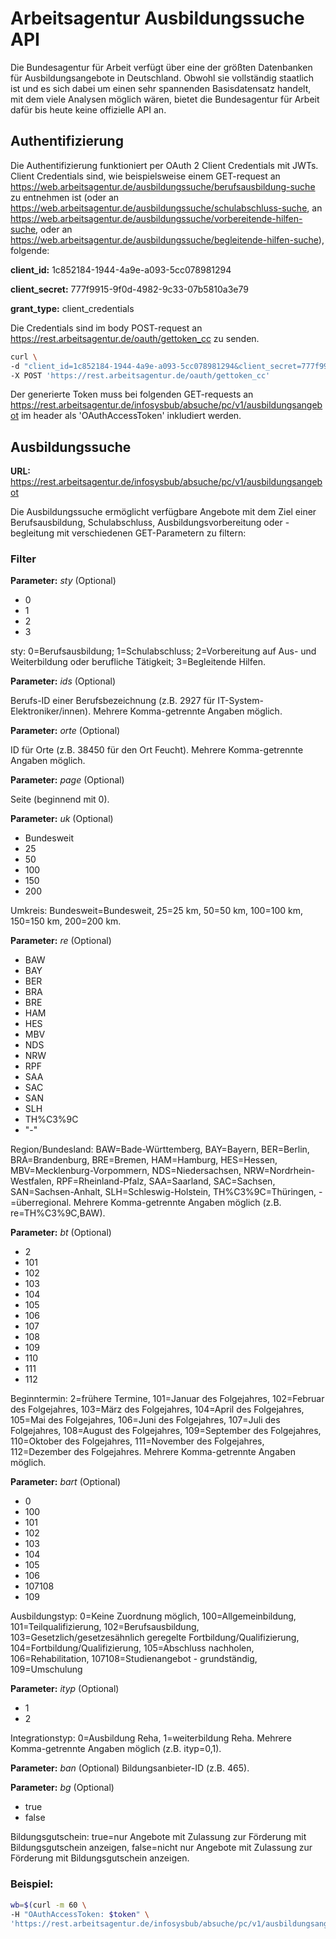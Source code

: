 # Arbeitsagentur Ausbildungssuche API 
Die Bundesagentur für Arbeit verfügt über eine der größten Datenbanken für Ausbildungsangebote in Deutschland. Obwohl sie vollständig staatlich ist und es sich dabei um einen sehr spannenden Basisdatensatz handelt, mit dem viele Analysen möglich wären, bietet die Bundesagentur für Arbeit dafür bis heute keine offizielle API an.


## Authentifizierung
Die Authentifizierung funktioniert per OAuth 2 Client Credentials mit JWTs.
Client Credentials sind, wie beispielsweise einem GET-request an https://web.arbeitsagentur.de/ausbildungssuche/berufsausbildung-suche zu entnehmen ist (oder an https://web.arbeitsagentur.de/ausbildungssuche/schulabschluss-suche, an https://web.arbeitsagentur.de/ausbildungssuche/vorbereitende-hilfen-suche, oder an https://web.arbeitsagentur.de/ausbildungssuche/begleitende-hilfen-suche), folgende:

**client_id:** 1c852184-1944-4a9e-a093-5cc078981294

**client_secret:** 777f9915-9f0d-4982-9c33-07b5810a3e79

**grant_type:** client_credentials

Die Credentials sind im body POST-request an https://rest.arbeitsagentur.de/oauth/gettoken_cc zu senden.

```bash
curl \
-d "client_id=1c852184-1944-4a9e-a093-5cc078981294&client_secret=777f9915-9f0d-4982-9c33-07b5810a3e79&grant_type=client_credentials" \
-X POST 'https://rest.arbeitsagentur.de/oauth/gettoken_cc'
```

Der generierte Token muss bei folgenden GET-requests an https://rest.arbeitsagentur.de/infosysbub/absuche/pc/v1/ausbildungsangebot im header als 'OAuthAccessToken' inkludiert werden.


## Ausbildungssuche

**URL:** https://rest.arbeitsagentur.de/infosysbub/absuche/pc/v1/ausbildungsangebot
	

Die Ausbildungssuche ermöglicht verfügbare Angebote mit dem Ziel einer Berufsausbildung, Schulabschluss, Ausbildungsvorbereitung oder -begleitung mit verschiedenen GET-Parametern zu filtern:


### Filter


**Parameter:** *sty*  (Optional)
- 0
- 1
- 2
- 3

sty: 0=Berufsausbildung; 1=Schulabschluss; 2=Vorbereitung auf Aus- und Weiterbildung oder berufliche Tätigkeit; 3=Begleitende Hilfen.


**Parameter:** *ids*  (Optional)

Berufs-ID einer Berufsbezeichnung (z.B. 2927 für IT-System-Elektroniker/innen). Mehrere Komma-getrennte Angaben möglich.


**Parameter:** *orte*  (Optional)

ID für Orte (z.B. 38450 für den Ort Feucht). Mehrere Komma-getrennte Angaben möglich.


**Parameter:** *page* (Optional)

Seite (beginnend mit 0).


**Parameter:** *uk* (Optional)
- Bundesweit
- 25
- 50
- 100
- 150
- 200

Umkreis:  Bundesweit=Bundesweit, 25=25 km, 50=50 km, 100=100 km, 150=150 km, 200=200 km.

**Parameter:** *re*  (Optional)

- BAW
- BAY
- BER
- BRA
- BRE
- HAM
- HES
- MBV
- NDS
- NRW
- RPF
- SAA
- SAC
- SAN
- SLH
- TH%C3%9C
- "-"

Region/Bundesland: BAW=Bade-Württemberg, BAY=Bayern, BER=Berlin, BRA=Brandenburg, BRE=Bremen, HAM=Hamburg, HES=Hessen, MBV=Mecklenburg-Vorpommern, NDS=Niedersachsen, NRW=Nordrhein-Westfalen, RPF=Rheinland-Pfalz, SAA=Saarland, SAC=Sachsen, SAN=Sachsen-Anhalt, SLH=Schleswig-Holstein, TH%C3%9C=Thüringen, -=überregional. Mehrere Komma-getrennte Angaben möglich (z.B. re=TH%C3%9C,BAW).

**Parameter:** *bt* (Optional)
- 2
- 101
- 102
- 103
- 104
- 105
- 106
- 107
- 108
- 109
- 110
- 111
- 112

Beginntermin: 2=frühere Termine, 101=Januar des Folgejahres, 102=Februar des Folgejahres, 103=März des Folgejahres, 104=April des Folgejahres, 105=Mai des Folgejahres, 106=Juni des Folgejahres, 107=Juli des Folgejahres, 108=August des Folgejahres, 109=September des Folgejahres, 110=Oktober des Folgejahres, 111=November des Folgejahres, 112=Dezember des Folgejahres. Mehrere Komma-getrennte Angaben möglich.


**Parameter:** *bart* (Optional)
- 0 
- 100 
- 101
- 102
- 103 
- 104 
- 105
- 106 
- 107108
- 109

Ausbildungstyp: 0=Keine Zuordnung möglich, 100=Allgemeinbildung, 101=Teilqualifizierung, 102=Berufsausbildung, 103=Gesetzlich/gesetzesähnlich geregelte Fortbildung/Qualifizierung, 104=Fortbildung/Qualifizierung, 105=Abschluss nachholen, 106=Rehabilitation,  107108=Studienangebot - grundständig, 109=Umschulung


**Parameter:** *ityp* (Optional)
- 1
- 2

Integrationstyp: 0=Ausbildung Reha, 1=weiterbildung Reha. Mehrere Komma-getrennte Angaben möglich (z.B. ityp=0,1).


**Parameter:** *ban* (Optional)
Bildungsanbieter-ID (z.B. 465). 


**Parameter:** *bg* (Optional)
- true
- false

Bildungsgutschein: true=nur Angebote mit Zulassung zur Förderung mit Bildungsgutschein anzeigen, false=nicht nur Angebote mit Zulassung zur Förderung mit Bildungsgutschein anzeigen.


### Beispiel:

```bash
wb=$(curl -m 60 \
-H "OAuthAccessToken: $token" \
'https://rest.arbeitsagentur.de/infosysbub/absuche/pc/v1/ausbildungsangebot?ids=2927&bg=false&page=0')
```
